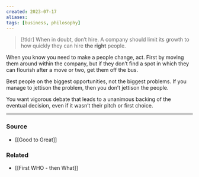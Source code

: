 ```yaml
---
created: 2023-07-17
aliases: 
tags: [business, philosophy]
---
```


> [!tldr] When in doubt, don’t hire. A company should limit its growth to how quickly they can hire **the right** people.

When you know you need to make a people change, act. First by moving them around within the company, but if they don’t find a spot in which they can flourish after a move or two, get them off the bus.

Best people on the biggest opportunities, not the biggest problems. If you manage to jettison the problem, then you don’t jettison the people.

You want vigorous debate that leads to a unanimous backing of the eventual decision, even if it wasn’t their pitch or first choice.

---
### Source
- [[Good to Great]]

### Related
- [[First WHO - then What]]
 